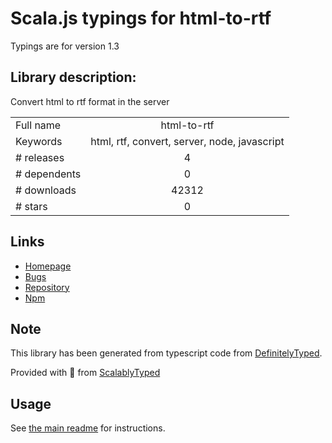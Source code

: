 
# Scala.js typings for html-to-rtf

Typings are for version 1.3

## Library description:
Convert html to rtf format in the server

|                    |                 |
| ------------------ | :-------------: |
| Full name          | html-to-rtf |
| Keywords           | html, rtf, convert, server, node, javascript |
| # releases         | 4 |
| # dependents       | 0 |
| # downloads        | 42312 |
| # stars            | 0 |

## Links
- [Homepage](https://github.com/oziresrds/html-to-rtf#readme)
- [Bugs](https://github.com/oziresrds/html-to-rtf/issues)
- [Repository](https://github.com/oziresrds/html-to-rtf)
- [Npm](https://www.npmjs.com/package/html-to-rtf)
    


## Note
This library has been generated from typescript code from [DefinitelyTyped](https://definitelytyped.org).

Provided with :purple_heart: from [ScalablyTyped](https://github.com/oyvindberg/ScalablyTyped)

## Usage
See [the main readme](../../readme.md) for instructions.


